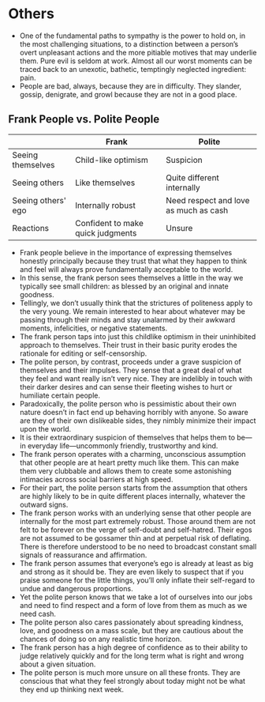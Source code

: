 # Others

* One of the fundamental paths to sympathy is the power to hold on, in the most challenging situations, to a distinction between a person’s overt unpleasant actions and the more pitiable motives that may underlie them. Pure evil is seldom at work. Almost all our worst moments can be traced back to an unexotic, bathetic, temptingly neglected ingredient: pain.
* People are bad, always, because they are in difficulty. They slander, gossip, denigrate, and growl because they are not in a good place.

## Frank People vs. Polite People

|  | Frank | Polite |
| --- | --- | --- |
| Seeing themselves | Child-like optimism | Suspicion |
| Seeing others | Like themselves | Quite different internally |
| Seeing others' ego | Internally robust | Need respect and love as much as cash |
| Reactions | Confident to make quick judgments | Unsure |

* Frank people believe in the importance of expressing themselves honestly principally because they trust that what they happen to think and feel will always prove fundamentally acceptable to the world.
* In this sense, the frank person sees themselves a little in the way we typically see small children: as blessed by an original and innate goodness.
* Tellingly, we don’t usually think that the strictures of politeness apply to the very young. We remain interested to hear about whatever may be passing through their minds and stay unalarmed by their awkward moments, infelicities, or negative statements.
* The frank person taps into just this childlike optimism in their uninhibited approach to themselves. Their trust in their basic purity erodes the rationale for editing or self-censorship.
* The polite person, by contrast, proceeds under a grave suspicion of themselves and their impulses. They sense that a great deal of what they feel and want really isn’t very nice. They are indelibly in touch with their darker desires and can sense their fleeting wishes to hurt or humiliate certain people.
* Paradoxically, the polite person who is pessimistic about their own nature doesn’t in fact end up behaving horribly with anyone. So aware are they of their own dislikeable sides, they nimbly minimize their impact upon the world.
* It is their extraordinary suspicion of themselves that helps them to be—in everyday life—uncommonly friendly, trustworthy and kind.
* The frank person operates with a charming, unconscious assumption that other people are at heart pretty much like them. This can make them very clubbable and allows them to create some astonishing intimacies across social barriers at high speed.
* For their part, the polite person starts from the assumption that others are highly likely to be in quite different places internally, whatever the outward signs.
* The frank person works with an underlying sense that other people are internally for the most part extremely robust. Those around them are not felt to be forever on the verge of self-doubt and self-hatred. Their egos are not assumed to be gossamer thin and at perpetual risk of deflating. There is therefore understood to be no need to broadcast constant small signals of reassurance and affirmation.
* The frank person assumes that everyone’s ego is already at least as big and strong as it should be. They are even likely to suspect that if you praise someone for the little things, you’ll only inflate their self-regard to undue and dangerous proportions.
* Yet the polite person knows that we take a lot of ourselves into our jobs and need to find respect and a form of love from them as much as we need cash.
* The polite person also cares passionately about spreading kindness, love, and goodness on a mass scale, but they are cautious about the chances of doing so on any realistic time horizon.
* The frank person has a high degree of confidence as to their ability to judge relatively quickly and for the long term what is right and wrong about a given situation.
* The polite person is much more unsure on all these fronts. They are conscious that what they feel strongly about today might not be what they end up thinking next week.
